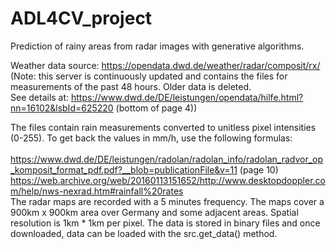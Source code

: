 # ADL4CV_project
Prediction of rainy areas from radar images with generative algorithms.

Weather data source: https://opendata.dwd.de/weather/radar/composit/rx/
<br>(Note: this server is continuously updated and contains the files for measurements of the past 48 hours. Older data is deleted.
<br>See details at: https://www.dwd.de/DE/leistungen/opendata/hilfe.html?nn=16102&lsbId=625220 (bottom of page 4))

The files contain rain measurements converted to unitless pixel intensities (0-255). To get back the values in mm/h, use the following formulas:<br>
<br>https://www.dwd.de/DE/leistungen/radolan/radolan_info/radolan_radvor_op_komposit_format_pdf.pdf?__blob=publicationFile&v=11 (page 10)
<br>https://web.archive.org/web/20160113151652/http://www.desktopdoppler.com/help/nws-nexrad.htm#rainfall%20rates <br>
The radar maps are recorded with a 5 minutes frequency. The maps cover a 900km x 900km area over Germany and some adjacent areas. Spatial resolution is 1km * 1km per pixel. The data is stored in binary files and once downloaded, data can be loaded with the src.get_data() method.
